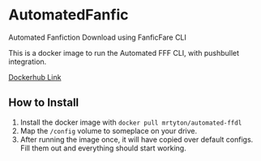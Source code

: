 # AutomatedFanfic
Automated Fanfiction Download using FanficFare CLI

This is a docker image to run the Automated FFF CLI, with pushbullet integration.

[Dockerhub Link](https://hub.docker.com/r/mrtyton/automated-ffdl)

## How to Install

1. Install the docker image with `docker pull mrtyton/automated-ffdl`
2. Map the `/config` volume to someplace on your drive.
3. After running the image once, it will have copied over default configs. Fill them out and everything should start working.
